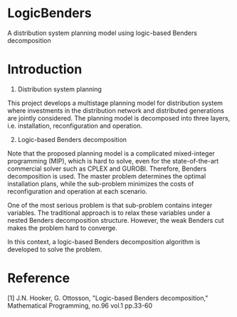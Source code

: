 # LogicBenders
A distribution system planning model using logic-based Benders decomposition

# Introduction
1. Distribution system planning

This project develops a multistage planning model for distribution system where investments in the distribution network and distributed generations are jointly considered. The planning model is decomposed into three layers, i.e. installation, reconfiguration and operation. 

2. Logic-based Benders decomposition

Note that the proposed planning model is a complicated mixed-integer programming (MIP), which is hard to solve, even for the state-of-the-art commercial solver such as CPLEX and GUROBI. Therefore, Benders decomposition is used. The master problem determines the optimal installation plans, while the sub-problem minimizes the costs of reconfiguration and operation at each scenario.

One of the most serious problem is that sub-problem contains integer variables. The traditional approach is to relax these variables under a nested Benders decomposition structure. However, the weak Benders cut makes the problem hard to converge.

In this context, a logic-based Benders decomposition algorithm is developed to solve the problem.

# Reference

[1] J.N. Hooker, G. Ottosson, "Logic-based Benders decomposition," Mathematical Programming, no.96 vol.1 pp.33-60
